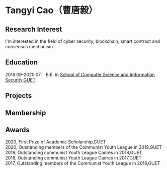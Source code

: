 # Tangyi Cao（曹唐毅）

## Research Interest  
I'm interested in the field of cyber security, blockchain, smart contract and consensus mechanism.

## Education
2016.09-2020.07 &nbsp;&nbsp;&nbsp;B.E. in [School of Computer Science and Imformation Security](https://www.guet.edu.cn/dept3/xygk/xyjj.htm),[GUET](https://www.guet.edu.cn/).

## Projects

## Membership

## Awards
2020, First Prize of Academic Scholarship,GUET  
2020, Outstanding members of the Communist Youth League in 2019,GUET  
2019, Outstanding communist Youth League Cadres in 2018,GUET  
2018, Outstanding communist Youth League Cadres in 2017,GUET  
2017, Outstanding members of the Communist Youth League in 2016,GUET  
